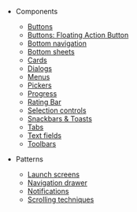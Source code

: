 - Components
  - [Buttons](/buttons)
  - [Buttons: Floating Action Button](/fab)
  - [Bottom navigation](/bottom-navigation)
  - [Bottom sheets](/bottom-sheets)
  - [Cards]()
  - [Dialogs]()
  - [Menus](/menus)
  - [Pickers]()
  - [Progress](/progress)
  - [Rating Bar](/rating-bar)
  - [Selection controls](/selection_controls)
  - [Snackbars & Toasts](/snackbars-and-toasts)
  - [Tabs]()
  - [Text fields](/text-fields)
  - [Toolbars](/toolbars)

- Patterns
  - [Launch screens]()
  - [Navigation drawer]()
  - [Notifications]()
  - [Scrolling techniques]()
